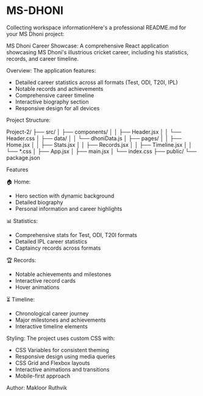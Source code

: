 # MS-DHONI
Collecting workspace informationHere's a professional README.md for your MS Dhoni project:

MS Dhoni Career Showcase:
A comprehensive React application showcasing MS Dhoni's illustrious cricket career, including his statistics, records, and career timeline.

 Overview:
The application features:
- Detailed career statistics across all formats (Test, ODI, T20I, IPL)
- Notable records and achievements
- Comprehensive career timeline
- Interactive biography section
- Responsive design for all devices

Project Structure:

Project-2/
├── src/
│   ├── components/
│   │   ├── Header.jsx
│   │   └── Header.css
│   ├── data/
│   │   └── dhoniData.js
│   ├── pages/
│   │   ├── Home.jsx
│   │   ├── Stats.jsx
│   │   ├── Records.jsx
│   │   ├── Timeline.jsx
│   │   └── *.css
│   ├── App.jsx
│   ├── main.jsx
│   └── index.css
├── public/
└── package.json

 Features

🏠 Home:
- Hero section with dynamic background
- Detailed biography
- Personal information and career highlights

📊 Statistics:
- Comprehensive stats for Test, ODI, T20I formats
- Detailed IPL career statistics
- Captaincy records across formats

🏆 Records:
- Notable achievements and milestones
- Interactive record cards
- Hover animations

⏳ Timeline:
- Chronological career journey
- Major milestones and achievements
- Interactive timeline elements

Styling:
The project uses custom CSS with:
- CSS Variables for consistent theming
- Responsive design using media queries
- CSS Grid and Flexbox layouts
- Interactive animations and transitions
- Mobile-first approach

Author:
Makloor Ruthvik
